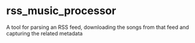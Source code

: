 # rss_music_processor
A tool for parsing an RSS feed, downloading the songs from that feed and capturing the related metadata
